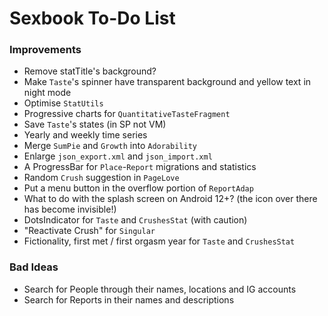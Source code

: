 # Sexbook To-Do List

### Improvements

* Remove statTitle's background?
* Make `Taste`'s spinner have transparent background and yellow text in night mode
* Optimise `StatUtils`
* Progressive charts for `QuantitativeTasteFragment`
* Save `Taste`'s states (in SP not VM)
* Yearly and weekly time series
* Merge `SumPie` and `Growth` into `Adorability`
* Enlarge `json_export.xml` and `json_import.xml`
* A ProgressBar for `Place`-`Report` migrations and statistics
* Random `Crush` suggestion in `PageLove`
* Put a menu button in the overflow portion of `ReportAdap`
* What to do with the splash screen on Android 12+? (the icon over there has become invisible!)
* DotsIndicator for `Taste` and `CrushesStat` (with caution)
* "Reactivate Crush" for `Singular`
* Fictionality, first met / first orgasm year for `Taste` and `CrushesStat`

### Bad Ideas

* Search for People through their names, locations and IG accounts
* Search for Reports in their names and descriptions
